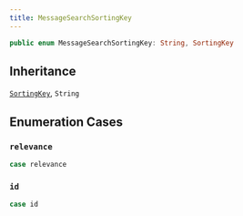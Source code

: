 ```yaml
---
title: MessageSearchSortingKey
---
```


``` swift
public enum MessageSearchSortingKey: String, SortingKey 
```

## Inheritance

[`SortingKey`](../sorting/sorting-key), `String`

## Enumeration Cases

### `relevance`

``` swift
case relevance
```

### `id`

``` swift
case id
```
